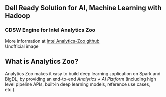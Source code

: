 ## Dell Ready Solution for AI, Machine Learning with Hadoop
### CDSW Engine for Intel Analytics Zoo
More information at [Intel Analytics-Zoo github](https://github.com/intel-analytics/analytics-zoo) \
Unofficial image

## What is Analytics Zoo?
Analytics Zoo makes it easy to build deep learning application on Spark and BigDL, by providing an end-to-end *Analytics + AI Platform* (including high level pipeline APIs, built-in deep learning models, reference use cases, etc.).
